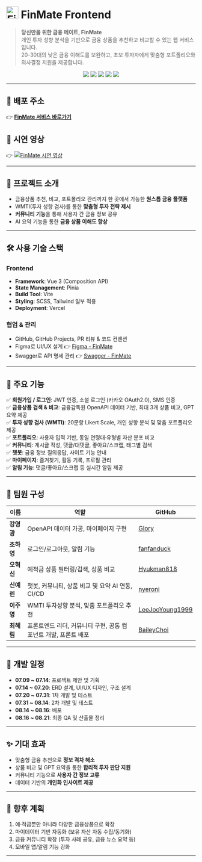# <img src="https://github.com/user-attachments/assets/f0b57239-a8ad-4597-b02a-f2dbc6558ebc" alt="FinMate Logo" width="32" /> FinMate Frontend

> **당신만을 위한 금융 메이트, FinMate**  
개인 투자 성향 분석을 기반으로 금융 상품을 추천하고 비교할 수 있는 웹 서비스입니다.  
20-30대의 낮은 금융 이해도를 보완하고, 초보 투자자에게 맞춤형 포트폴리오와 의사결정 지원을 제공합니다.

<p align="center">
  <img src="https://img.shields.io/badge/Vue.js-3.x-4FC08D?logo=vue.js&logoColor=white" />
  <img src="https://img.shields.io/badge/Vite-5.x-646CFF?logo=vite&logoColor=white" />
  <img src="https://img.shields.io/badge/Pinia-Store-FFD952?logo=vue.js&logoColor=white" />
  <img src="https://img.shields.io/badge/SCSS-CSS%20Preprocessor-CC6699?logo=sass&logoColor=white" />
  <img src="https://img.shields.io/badge/Deployment-Vercel-000000?logo=vercel&logoColor=white" />
</p>

---

## 🔗 배포 주소
👉 [**FinMate 서비스 바로가기**](https://finmate-woad.vercel.app)

## 🎥 시연 영상
👉 [![FinMate 시연 영상](https://img.youtube.com/vi/AecgrwJb0_c/0.jpg)](https://www.youtube.com/watch?v=AecgrwJb0_c)

---

## 📌 프로젝트 소개
- 금융상품 추천, 비교, 포트폴리오 관리까지 한 곳에서 가능한 **원스톱 금융 플랫폼**
- WMTI(투자 성향 검사)를 통한 **맞춤형 투자 전략 제시**
- **커뮤니티 기능**을 통해 사용자 간 금융 정보 공유
- AI 요약 기능을 통한 **금융 상품 이해도 향상**

---

## 🛠️ 사용 기술 스택
### Frontend
- **Framework**: Vue 3 (Composition API)  
- **State Management**: Pinia  
- **Build Tool**: Vite  
- **Styling**: SCSS, Tailwind 일부 적용  
- **Deployment**: Vercel  

### 협업 & 관리
- GitHub, GitHub Projects, PR 리뷰 & 코드 컨벤션
- Figma로 UI/UX 설계 👉 [Figma - FinMate](https://www.figma.com/design/JNQEx3lVgzP1sGgmAcoZDh/ITYL_12%ED%9A%8C%EC%B0%A8_4%ED%8C%80?node-id=0-1&t=8WHFruNnrzYrSzD1-1)
- Swagger로 API 명세 관리 👉 [Swagger - FinMate](http://54.180.75.58:8080/swagger-ui.html)

---

## 📂 주요 기능
✅ **회원가입 / 로그인**: JWT 인증, 소셜 로그인 (카카오 OAuth2.0), SMS 인증  
✅ **금융상품 검색 & 비교**: 금융감독원 OpenAPI 데이터 기반, 최대 3개 상품 비교, GPT 요약 제공  
✅ **투자 성향 검사 (WMTI)**: 20문항 Likert Scale, 개인 성향 분석 및 맞춤 포트폴리오 제공  
✅ **포트폴리오**: 사용자 입력 기반, 동일 연령대·유형별 자산 분포 비교  
✅ **커뮤니티**: 게시글 작성, 댓글/대댓글, 좋아요/스크랩, 태그별 검색  
✅ **챗봇**: 금융 정보 질의응답, 사이트 기능 안내  
✅ **마이페이지**: 즐겨찾기, 활동 기록, 프로필 관리  
✅ **알림 기능**: 댓글/좋아요/스크랩 등 실시간 알림 제공  

---

## 👥 팀원 구성
| 이름 | 역할 | GitHub |
|------|------|--------|
| **강영광** | OpenAPI 데이터 가공, 마이페이지 구현 | [Glory](https://github.com/glorypang) |
| **조하영** | 로그인/로그아웃, 알림 기능 | [fanfanduck](https://github.com/fanfanduck) |
| **오혁신** | 예적금 상품 필터링/검색, 상품 비교 | [Hyukman818](https://github.com/Hyukman818) |
| **신예린** | 챗봇, 커뮤니티, 상품 비교 및 요약 AI 연동, CI/CD | [nyeroni](https://github.com/nyeroni) |
| **이주영** | WMTI 투자성향 분석, 맞춤 포트폴리오 추천 | [LeeJooYoung1999](https://github.com/LeeJooYoung1999) |
| **최혜림** | 프론트엔드 리더, 커뮤니티 구현, 공통 컴포넌트 개발, 프론트 배포 | [BaileyChoi](https://github.com/BaileyChoi) |

---

## 📆 개발 일정
- **07.09 ~ 07.14**: 프로젝트 제안 및 기획  
- **07.14 ~ 07.20**: ERD 설계, UI/UX 디자인, 구조 설계  
- **07.20 ~ 07.31**: 1차 개발 및 테스트  
- **07.31 ~ 08.14**: 2차 개발 및 테스트  
- **08.14 ~ 08.16**: 배포  
- **08.16 ~ 08.21**: 최종 QA 및 산출물 정리  

---

## ✨ 기대 효과
- 맞춤형 금융 추천으로 **정보 격차 해소**  
- 상품 비교 및 GPT 요약을 통한 **합리적 투자 판단 지원**  
- 커뮤니티 기능으로 **사용자 간 정보 교류**  
- 데이터 기반의 **개인화 인사이트 제공**  

---

## 📌 향후 계획
1. 예·적금뿐만 아니라 다양한 금융상품으로 확장  
2. 마이데이터 기반 자동화 (보유 자산 자동 수집/동기화)  
3. 금융 커뮤니티 확장 (투자 사례 공유, 금융 뉴스 요약 등)  
4. 모바일 앱/알림 기능 강화  

---

